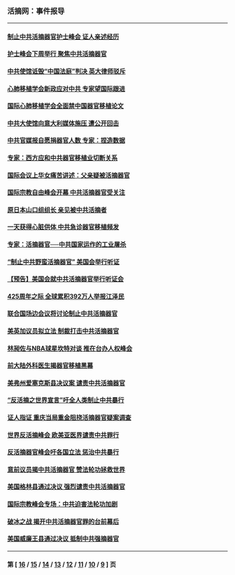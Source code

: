 ### 活摘网：事件报导
---
#### [制止中共活摘器官护士峰会 证人亲述经历](../../pages/nf5877/n13859007.md) 
#### [护士峰会下周举行 聚焦中共活摘器官](../../pages/nf5877/n13855418.md) 
#### [中共使馆诋毁“中国法庭”判决 英大律师驳斥](../../pages/nf5877/n13833945.md) 
#### [心肺移植学会新政应对中共 专家望国际跟进](../../pages/nf5877/n13829043.md) 
#### [国际心肺移植学会全面禁中国器官移植论文](../../pages/nf5877/n13827785.md) 
#### [中共大使馆向意大利媒体施压 遭公开回击](../../pages/nf5877/n13826038.md) 
#### [中共官媒报自愿捐器官人数 专家：捏造数据](../../pages/nf5877/n13814130.md) 
#### [专家：西方应和中共器官移植业切断关系](../../pages/nf5877/n13772828.md) 
#### [国际会议上华女痛苦讲述：父亲疑被活摘器官](../../pages/nf5877/n13771583.md) 
#### [国际宗教自由峰会开幕 中共活摘器官受关注](../../pages/nf5877/n13769995.md) 
#### [原日本山口组组长 亲见被中共活摘者](../../pages/nf5877/n13767360.md) 
#### [一天获得心脏供体 中共急诊器官移植频发](../../pages/nf5877/n13764689.md) 
#### [专家：活摘器官──中共国家运作的工业屠杀](../../pages/nf5877/n13761178.md) 
#### [“制止中共野蛮活摘器官” 美国会举行听证](../../pages/nf5877/n13735831.md) 
#### [【预告】美国会就中共活摘器官举行听证会](../../pages/nf5877/n13732843.md) 
#### [425周年之际 全球累积392万人举报江泽民](../../pages/nf5877/n13719232.md) 
#### [联合国场边会议将讨论制止中共活摘器官](../../pages/nf5877/n13656361.md) 
#### [美英加议员拟立法 制裁打击中共活摘器官](../../pages/nf5877/n13430251.md) 
#### [林昶佐与NBA球星坎特对谈 推在台办人权峰会](../../pages/nf5877/n13414467.md) 
#### [前大陆外科医生揭器官移植黑幕](../../pages/nf5877/n13401416.md) 
#### [美弗州爱塞克斯县决议案 谴责中共活摘器官](../../pages/nf5877/n13320919.md) 
#### [“反活摘之世界宣言”吁全人类制止中共暴行](../../pages/nf5877/n13259730.md) 
#### [证人指证 重庆当局重金阻挠活摘器官疑案调查](../../pages/nf5877/n13259127.md) 
#### [世界反活摘峰会 欧美亚医界谴责中共罪行](../../pages/nf5877/n13253550.md) 
#### [反活摘器官峰会吁各国立法 惩治中共暴行](../../pages/nf5877/n13245052.md) 
#### [意前议员揭中共活摘器官 赞法轮功拯救世界](../../pages/nf5877/n13203445.md) 
#### [美国格林县通过决议 强烈谴责中共活摘器官](../../pages/nf5877/n13119367.md) 
#### [国际宗教峰会专场：中共迫害法轮功加剧](../../pages/nf5877/n13088279.md) 
#### [破冰之战 揭开中共活摘器官罪的台前幕后](../../pages/nf5877/n13082457.md) 
#### [美国威廉王县通过决议 抵制中共强摘器官](../../pages/nf5877/n13056521.md) 

---
#### 第 [ [16](./16.md) / [15](./15.md) / [14](./14.md) / [13](./13.md) / [12](./12.md) / [11](./11.md) / [10](./10.md) / [9](./9.md) ] 页

